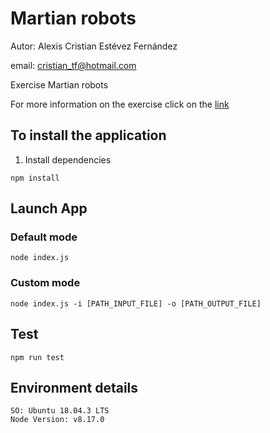# Martian robots

Autor: Alexis Cristian Estévez Fernández

email: cristian_tf@hotmail.com

Exercise Martian robots

For more information on the exercise click on the [link](https://github.com/guidesmiths/interview-code-challenges/blob/master/node/martian-robots/instructions.md)

## To install the application

1. Install dependencies

``` 
npm install
```


## Launch App

### Default mode

``` 
node index.js
```

### Custom mode

``` 
node index.js -i [PATH_INPUT_FILE] -o [PATH_OUTPUT_FILE]
```

## Test

``` 
npm run test
```


## Environment details

``` 
SO: Ubuntu 18.04.3 LTS
Node Version: v8.17.0
```